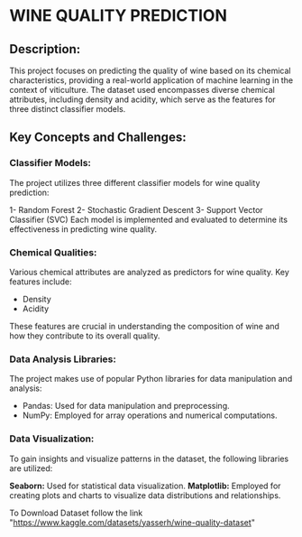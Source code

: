 # WINE QUALITY PREDICTION

## Description:
This project focuses on predicting the quality of wine based on its chemical characteristics, providing a real-world application of machine learning in the context of viticulture. The dataset used encompasses diverse chemical attributes, including density and acidity, which serve as the features for three distinct classifier models.

## Key Concepts and Challenges:
### Classifier Models:
The project utilizes three different classifier models for wine quality prediction:

1- Random Forest
2- Stochastic Gradient Descent
3- Support Vector Classifier (SVC)
Each model is implemented and evaluated to determine its effectiveness in predicting wine quality.

### Chemical Qualities:
Various chemical attributes are analyzed as predictors for wine quality. Key features include:

* Density
* Acidity
  
These features are crucial in understanding the composition of wine and how they contribute to its overall quality.

### Data Analysis Libraries:
The project makes use of popular Python libraries for data manipulation and analysis:

* Pandas: Used for data manipulation and preprocessing.
* NumPy: Employed for array operations and numerical computations.

### Data Visualization:
To gain insights and visualize patterns in the dataset, the following libraries are utilized:

**Seaborn:** Used for statistical data visualization.
**Matplotlib:** Employed for creating plots and charts to visualize data distributions and relationships.

To Download Dataset follow the link "https://www.kaggle.com/datasets/yasserh/wine-quality-dataset"
